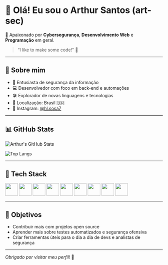 # 👋 Olá! Eu sou o Arthur Santos (art-sec)

🎯 Apaixonado por **Cybersegurança**, **Desenvolvimento Web** e **Programação** em geral.

> “I like to make some code!” 🚀

---

## 🧠 Sobre mim

- 🔐 Entusiasta de segurança da informação
- 💻 Desenvolvedor com foco em back-end e automações
- 🛠️ Explorador de novas linguagens e tecnologias
- 📍 Localização: Brasil 🇧🇷
- 📸 Instagram: [@hl.sosa7](https://instagram.com/hl.sosa7)

---

## 📊 GitHub Stats

![Arthur's GitHub Stats](https://github-readme-stats.vercel.app/api?username=art-sec&show_icons=true&theme=dracula&hide_title=true&hide=prs,issues)

![Top Langs](https://github-readme-stats.vercel.app/api/top-langs/?username=art-sec&layout=compact&theme=dracula)

---

## 🧰 Tech Stack

<div align="left">
  <img src="https://cdn.jsdelivr.net/gh/devicons/devicon/icons/javascript/javascript-original.svg" width="40" />
  <img src="https://cdn.jsdelivr.net/gh/devicons/devicon/icons/typescript/typescript-original.svg" width="40" />
  <img src="https://cdn.jsdelivr.net/gh/devicons/devicon/icons/html5/html5-original.svg" width="40" />
  <img src="https://cdn.jsdelivr.net/gh/devicons/devicon/icons/css3/css3-original.svg" width="40" />
  <img src="https://cdn.jsdelivr.net/gh/devicons/devicon/icons/python/python-original.svg" width="40" />
  <img src="https://cdn.jsdelivr.net/gh/devicons/devicon/icons/django/django-plain.svg" width="40" />
  <img src="https://cdn.jsdelivr.net/gh/devicons/devicon/icons/figma/figma-original.svg" width="40" />
  <img src="https://cdn.jsdelivr.net/gh/devicons/devicon/icons/mongodb/mongodb-original.svg" width="40" />
  <img src="https://cdn.jsdelivr.net/gh/devicons/devicon/icons/selenium/selenium-original.svg" width="40" />
</div>

---

## 🧭 Objetivos

- Contribuir mais com projetos open source
- Aprender mais sobre testes automatizados e segurança ofensiva
- Criar ferramentas úteis para o dia a dia de devs e analistas de segurança

---

_Obrigado por visitar meu perfil!_ 🤝
